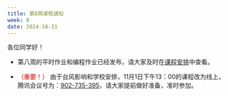```yaml
---
title: 第8周课程通知
week: 8
date: 2024-10-31
---
```


各位同学好！

- 第八周的平时作业和编程作业已经发布，请大家及时在[课程安排](../schedule)中查看。

- <font color="#dd0000">（重要！）</font> 由于台风影响和学校安排，11月1日下午13：00的课程改为线上，腾讯会议号为：[902-735-395](https://meeting.tencent.com/dm/WUimy8wMufmE)，请大家提前做好准备，准时参加。